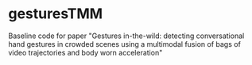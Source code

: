 # gesturesTMM
Baseline code for paper "Gestures in-the-wild: detecting conversational hand gestures in crowded scenes using a multimodal fusion of bags of video trajectories and body worn acceleration"
